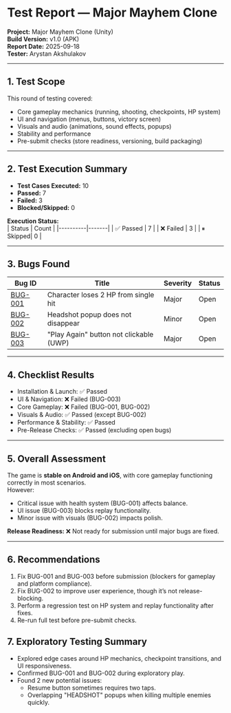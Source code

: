 # Test Report — Major Mayhem Clone

**Project:** Major Mayhem Clone (Unity)  
**Build Version:** v1.0 (APK)  
**Report Date:** 2025-09-18  
**Tester:** Arystan Akshulakov  

---

## 1. Test Scope
This round of testing covered:
- Core gameplay mechanics (running, shooting, checkpoints, HP system)  
- UI and navigation (menus, buttons, victory screen)  
- Visuals and audio (animations, sound effects, popups)  
- Stability and performance 
- Pre-submit checks (store readiness, versioning, build packaging)  

---

## 2. Test Execution Summary
- **Test Cases Executed:** 10  
- **Passed:** 7  
- **Failed:** 3  
- **Blocked/Skipped:** 0  

**Execution Status:**  
| Status   | Count |
|----------|-------|
| ✅ Passed | 7     |
| ❌ Failed | 3     |
| ⏸ Skipped| 0     |

---

## 3. Bugs Found
| Bug ID   | Title                                      | Severity | Status   |
|----------|--------------------------------------------|----------|----------|
| [BUG-001](bug-reports/BUG-001.md) | Character loses 2 HP from single hit     | Major    | Open     |
| [BUG-002](bug-reports/BUG-002.md) | Headshot popup does not disappear        | Minor    | Open     |
| [BUG-003](bug-reports/BUG-003.md) | "Play Again" button not clickable (UWP)  | Major    | Open     |

---

## 4. Checklist Results
- Installation & Launch: ✅ Passed  
- UI & Navigation: ❌ Failed (BUG-003)  
- Core Gameplay: ❌ Failed (BUG-001, BUG-002)  
- Visuals & Audio: ✅ Passed (except BUG-002)  
- Performance & Stability: ✅ Passed  
- Pre-Release Checks: ✅ Passed (excluding open bugs)  

---

## 5. Overall Assessment
The game is **stable on Android and iOS**, with core gameplay functioning correctly in most scenarios.  
However:  
- Critical issue with health system (BUG-001) affects balance.  
- UI issue (BUG-003) blocks replay functionality.  
- Minor issue with visuals (BUG-002) impacts polish.  

**Release Readiness:** ❌ Not ready for submission until major bugs are fixed.  

---

## 6. Recommendations
1. Fix BUG-001 and BUG-003 before submission (blockers for gameplay and platform compliance).  
2. Fix BUG-002 to improve user experience, though it’s not release-blocking.  
3. Perform a regression test on HP system and replay functionality after fixes.  
4. Re-run full test before pre-submit checks.

## 7. Exploratory Testing Summary
- Explored edge cases around HP mechanics, checkpoint transitions, and UI responsiveness.
- Confirmed BUG-001 and BUG-002 during exploratory play.
- Found 2 new potential issues:
  - Resume button sometimes requires two taps.
  - Overlapping "HEADSHOT" popups when killing multiple enemies quickly.

